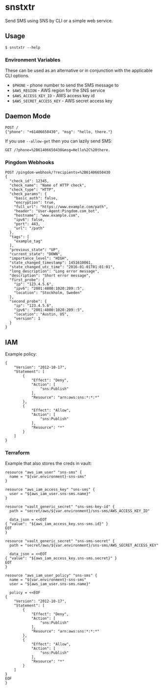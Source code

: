 # snstxtr

Send SMS using SNS by CLI or a simple web service.

## Usage

    $ snstxtr --help

### Environment Variables

These can be used as an alternative or in conjunction with the applicable CLI options.

- `$PHONE` - phone number to send the SMS message to
- `$AWS_REGION` - AWS region for the SNS service
- `$AWS_ACCESS_KEY_ID` - AWS access key id
- `$AWS_SECRET_ACCESS_KEY` - AWS secret access key

## Daemon Mode

```
POST /
{"phone": "+61406650430", "msg": "hello, there."}
```

If you use `--allow-get` then you can lazily send SMS:

```
GET /?phone=%2B61406650430&msg=Hello%2C%20there.
```

### Pingdom Webhooks

```
POST /pingdom-webhook/?recipients=%2B61406650430
{
  "check_id": 12345,
  "check_name": "Name of HTTP check",
  "check_type": "HTTP",
  "check_params": {
    "basic_auth": false,
    "encryption": true,
    "full_url": "https://www.example.com/path",
    "header": "User-Agent:Pingdom.com_bot",
    "hostname": "www.example.com",
    "ipv6": false,
    "port": 443,
    "url": "/path"
  },
  "tags": [
    "example_tag"
  ],
  "previous_state": "UP",
  "current_state": "DOWN",
  "importance_level": "HIGH",
  "state_changed_timestamp": 1451610061,
  "state_changed_utc_time": "2016-01-01T01:01:01",
  "long_description": "Long error message",
  "description": "Short error message",
  "first_probe": {
    "ip": "123.4.5.6",
    "ipv6": "2001:4800:1020:209::5",
    "location": "Stockholm, Sweden"
  },
  "second_probe": {
    "ip": "123.4.5.6",
    "ipv6": "2001:4800:1020:209::5",
    "location": "Austin, US",
    "version": 1
  }
}
```

## IAM

Example policy:

```
{
    "Version": "2012-10-17",
    "Statement": [
        {
            "Effect": "Deny",
            "Action": [
                "sns:Publish"
            ],
            "Resource": "arn:aws:sns:*:*:*"
        },
        {
            "Effect": "Allow",
            "Action": [
                "sns:Publish"
            ],
            "Resource": "*"
        }
    ]
}
```

### Terraform

Example that also stores the creds in vault:

```
resource "aws_iam_user" "sns-sms" {
  name = "${var.environment}-sns-sms"
}

resource "aws_iam_access_key" "sns-sms" {
  user = "${aws_iam_user.sns-sms.name}"
}

resource "vault_generic_secret" "sns-sms-key-id" {
  path = "secret/aws/${var.environment}/sns-sms/AWS_ACCESS_KEY_ID"

  data_json = <<EOT
{ "value": "${aws_iam_access_key.sns-sms.id}" }
EOT
}

resource "vault_generic_secret" "sns-sms-secret" {
  path = "secret/aws/${var.environment}/sns-sms/AWS_SECRET_ACCESS_KEY"

  data_json = <<EOT
{ "value": "${aws_iam_access_key.sns-sms.secret}" }
EOT
}

resource "aws_iam_user_policy" "sns-sms" {
  name = "${var.environment}-sns-sms"
  user = "${aws_iam_user.sns-sms.name}"

  policy = <<EOF
{
    "Version": "2012-10-17",
    "Statement": [
        {
            "Effect": "Deny",
            "Action": [
                "sns:Publish"
            ],
            "Resource": "arn:aws:sns:*:*:*"
        },
        {
            "Effect": "Allow",
            "Action": [
                "sns:Publish"
            ],
            "Resource": "*"
        }
    ]
}
EOF
}
```
